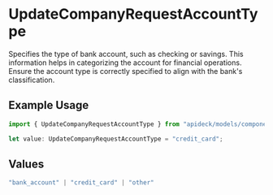 # UpdateCompanyRequestAccountType

Specifies the type of bank account, such as checking or savings. This information helps in categorizing the account for financial operations. Ensure the account type is correctly specified to align with the bank's classification.

## Example Usage

```typescript
import { UpdateCompanyRequestAccountType } from "apideck/models/components";

let value: UpdateCompanyRequestAccountType = "credit_card";
```

## Values

```typescript
"bank_account" | "credit_card" | "other"
```
